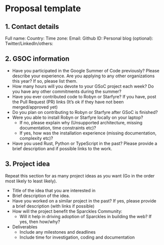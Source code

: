 # Proposal template
## 1. Contact details
Full name:
Country:
Time zone:
Email:
Github ID:
Personal blog (optional):
Twitter/LinkedIn/others:

## 2. GSOC information

- Have you participated in the Google Summer of Code previously? Please describe your experience.
Are you applying to any other organizations this year? If so, please list them.
- How many hours will you devote to your GSoC project each week? Do you have any other commitments during the summer?
- Have you ever contributed code to Robyn or Starfyre? If you have, post the Pull Request (PR) links (It’s ok if they have not been merged/approved yet)
- Do you plan on contributing to Robyn or Starfyre after GSoC is finished?
- Were you able to install Robyn or Starfyre locally on your laptop?
	- If no, please explain why (Unsupported architecture, missing documentation, time constraints etc)?
	- If yes, how was the installation experience (missing documentation, complexity etc)?
- Have you used Rust, Python or TypeScript in the past? Please provide a brief description and if possible links to the work.

## 3. Project idea
Repeat this section for as many project ideas as you want (Go in the order most likely to least likely).

- Title of the idea that you are interested in
- Brief description of the idea.
- Have you worked on a similar project in the past? If yes, please provide a brief description (with links if possible)
- How will the project benefit the Sparckles Community:
	- Will it help in driving adoption of Sparckles in building the web? If yes, then how/why?
- Deliverables
	- Include any milestones and deadlines
	- Include time for investigation, coding and documentation
